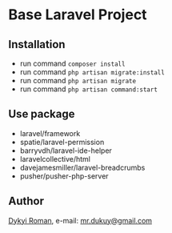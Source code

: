 # Base Laravel Project

## Installation
+ run command ``` composer install ```
+ run command ``` php artisan migrate:install ```
+ run command ``` php artisan migrate ```
+ run command ``` php artisan command:start ```

## Use package
+ laravel/framework
+ spatie/laravel-permission
+ barryvdh/laravel-ide-helper
+ laravelcollective/html
+ davejamesmiller/laravel-breadcrumbs
+ pusher/pusher-php-server


## Author
[Dykyi Roman](https://www.linkedin.com/in/roman-dykyi-43428543/), e-mail: [mr.dukuy@gmail.com](mailto:mr.dukuy@gmail.com)